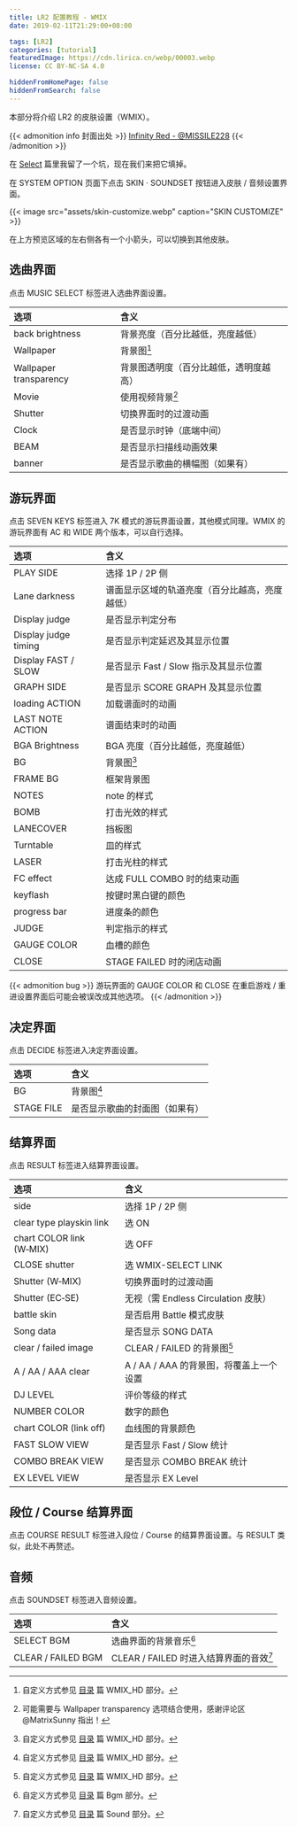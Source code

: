 ```yaml
---
title: LR2 配置教程 - WMIX
date: 2019-02-11T21:29:00+08:00

tags: [LR2]
categories: [tutorial]
featuredImage: https://cdn.lirica.cn/webp/00003.webp
license: CC BY-NC-SA 4.0

hiddenFromHomePage: false
hiddenFromSearch: false
---
```


本部分将介绍 LR2 的皮肤设置（WMIX）。

<!--more-->

{{< admonition info 封面出处 >}}
[Infinity Red - @MISSILE228](https://www.pixiv.net/artworks/62549069)
{{< /admonition >}}

在 [Select](../select/#skin--soundset) 篇里我留了一个坑，现在我们来把它填掉。

在 SYSTEM OPTION 页面下点击 SKIN · SOUNDSET 按钮进入皮肤 / 音频设置界面。

{{< image src="assets/skin-customize.webp" caption="SKIN CUSTOMIZE" >}}

在上方预览区域的左右侧各有一个小箭头，可以切换到其他皮肤。

## 选曲界面

点击 MUSIC SELECT 标签进入选曲界面设置。

| 选项                   | 含义                                   |
| :--------------------- | :------------------------------------- |
| back brightness        | 背景亮度（百分比越低，亮度越低）       |
| Wallpaper              | 背景图[^bg]                            |
| Wallpaper transparency | 背景图透明度（百分比越低，透明度越高） |
| Movie                  | 使用视频背景[^movie]                   |
| Shutter                | 切换界面时的过渡动画                   |
| Clock                  | 是否显示时钟（底端中间）               |
| BEAM                   | 是否显示扫描线动画效果                 |
| banner                 | 是否显示歌曲的横幅图（如果有）         |

[^bg]: 自定义方式参见 [目录](../directory-structure/#wmix_hd) 篇 WMIX_HD 部分。
[^movie]: 可能需要与 Wallpaper transparency 选项结合使用，感谢评论区 @MatrixSunny 指出！

## 游玩界面

点击 SEVEN KEYS 标签进入 7K 模式的游玩界面设置，其他模式同理。WMIX 的游玩界面有 AC 和 WIDE 两个版本，可以自行选择。

| 选项                 | 含义                                           |
| :------------------- | :--------------------------------------------- |
| PLAY SIDE            | 选择 1P / 2P 侧                                |
| Lane darkness        | 谱面显示区域的轨道亮度（百分比越高，亮度越低） |
| Display judge        | 是否显示判定分布                               |
| Display judge timing | 是否显示判定延迟及其显示位置                   |
| Display FAST / SLOW  | 是否显示 Fast / Slow 指示及其显示位置          |
| GRAPH SIDE           | 是否显示 SCORE GRAPH 及其显示位置              |
| loading ACTION       | 加载谱面时的动画                               |
| LAST NOTE ACTION     | 谱面结束时的动画                               |
| BGA Brightness       | BGA 亮度（百分比越低，亮度越低）               |
| BG                   | 背景图[^bg]                                    |
| FRAME BG             | 框架背景图                                     |
| NOTES                | note 的样式                                    |
| BOMB                 | 打击光效的样式                                 |
| LANECOVER            | 挡板图                                         |
| Turntable            | 皿的样式                                       |
| LASER                | 打击光柱的样式                                 |
| FC effect            | 达成 FULL COMBO 时的结束动画                   |
| keyflash             | 按键时黑白键的颜色                             |
| progress bar         | 进度条的颜色                                   |
| JUDGE                | 判定指示的样式                                 |
| GAUGE COLOR          | 血槽的颜色                                     |
| CLOSE                | STAGE FAILED 时的闭店动画                      |

{{< admonition bug >}}
游玩界面的 GAUGE COLOR 和 CLOSE 在重启游戏 / 重进设置界面后可能会被误改成其他选项。
{{< /admonition >}}

## 决定界面

点击 DECIDE 标签进入决定界面设置。

| 选项       | 含义                           |
| :--------- | :----------------------------- |
| BG         | 背景图[^bg]                    |
| STAGE FILE | 是否显示歌曲的封面图（如果有） |

## 结算界面

点击 RESULT 标签进入结算界面设置。

| 选项                     | 含义                                    |
| :----------------------- | :-------------------------------------- |
| side                     | 选择 1P / 2P 侧                         |
| clear type playskin link | 选 ON                                   |
| chart COLOR link (W‑MIX) | 选 OFF                                  |
| CLOSE shutter            | 选 WMIX-SELECT LINK                     |
| Shutter (W‑MIX)          | 切换界面时的过渡动画                    |
| Shutter (EC‑SE)          | 无视（需 Endless Circulation 皮肤）     |
| battle skin              | 是否启用 Battle 模式皮肤                |
| Song data                | 是否显示 SONG DATA                      |
| clear / failed image     | CLEAR / FAILED 的背景图[^bg]            |
| A / AA / AAA clear       | A / AA / AAA 的背景图，将覆盖上一个设置 |
| DJ LEVEL                 | 评价等级的样式                          |
| NUMBER COLOR             | 数字的颜色                              |
| chart COLOR (link off)   | 血线图的背景颜色                        |
| FAST SLOW VIEW           | 是否显示 Fast / Slow 统计               |
| COMBO BREAK VIEW         | 是否显示 COMBO BREAK 统计               |
| EX LEVEL VIEW            | 是否显示 EX Level                       |

## 段位 / Course 结算界面

点击 COURSE RESULT 标签进入段位 / Course 的结算界面设置。与 RESULT 类似，此处不再赘述。

## 音频

点击 SOUNDSET 标签进入音频设置。

| 选项               | 含义                                            |
| :----------------- | :---------------------------------------------- |
| SELECT BGM         | 选曲界面的背景音乐[^bgm]                        |
| CLEAR / FAILED BGM | CLEAR / FAILED 时进入结算界面的音效[^clear-bgm] |

[^bgm]: 自定义方式参见 [目录](../directory-structure/#bgm) 篇 Bgm 部分。
[^clear-bgm]: 自定义方式参见 [目录](../directory-structure/#sound) 篇 Sound 部分。
